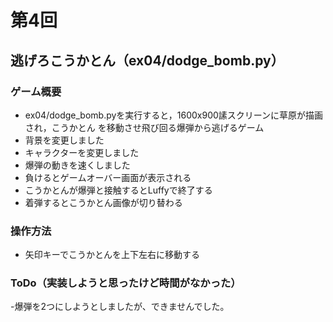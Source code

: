 # 第4回
## 逃げろこうかとん（ex04/dodge_bomb.py）
### ゲーム概要
- ex04/dodge_bomb.pyを実行すると，1600x900䛾スクリーンに草原が描画され，こうかとん
を移動させ飛び回る爆弾から逃げるゲーム
- 背景を変更しました
- キャラクターを変更しました
- 爆弾の動きを速くしました
- 負けるとゲームオーバー画面が表示される
- こうかとんが爆弾と接触するとLuffyで終了する
- 着弾するとこうかとん画像が切り替わる
### 操作方法
- 矢印キーでこうかとんを上下左右に移動する
### ToDo（実装しようと思ったけど時間がなかった）
-爆弾を2つにしようとしましたが、できませんでした。

